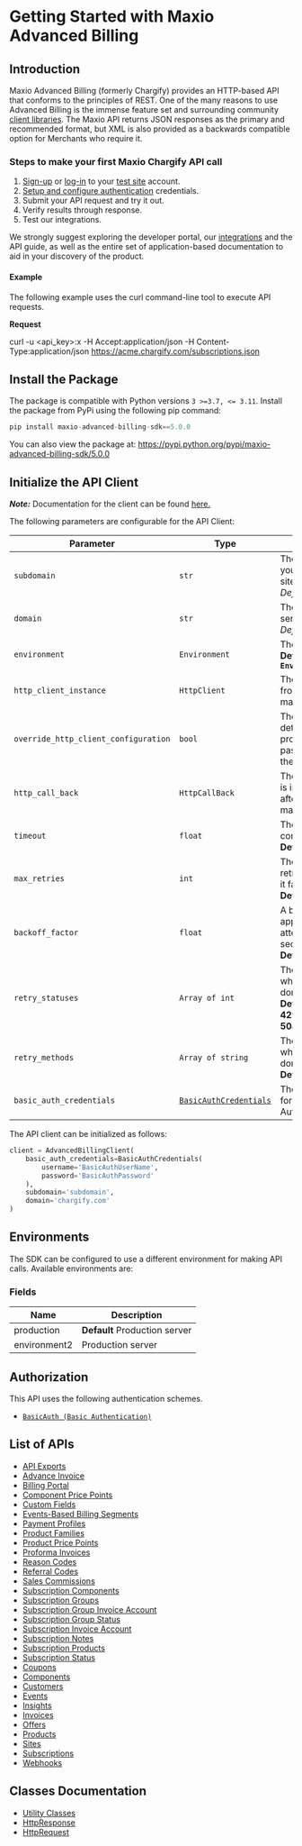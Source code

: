 
# Getting Started with Maxio Advanced Billing

## Introduction

Maxio Advanced Billing (formerly Chargify) provides an HTTP-based API that conforms to the principles of REST.
One of the many reasons to use Advanced Billing is the immense feature set and surrounding community [client libraries](page:development-tools/client-libraries).
The Maxio API returns JSON responses as the primary and recommended format, but XML is also provided as a backwards compatible option for Merchants who require it.

### Steps to make your first Maxio Chargify API call

1. [Sign-up](https://app.chargify.com/signup/maxio-billing-sandbox) or [log-in](https://app.chargify.com/login.html) to your [test site](https://maxio.zendesk.com/hc/en-us/articles/24250712113165-Testing-Overview) account.
2. [Setup and configure authentication](https://maxio.zendesk.com/hc/en-us/articles/24294819360525-API-Keys) credentials.
3. Submit your API request and try it out.
4. Verify results through response.
5. Test our integrations.

We strongly suggest exploring the developer portal, our [integrations](https://www.maxio.com/integrations) and the API guide, as well as the entire set of application-based documentation to aid in your discovery of the product.

#### Example

The following example uses the curl command-line tool to execute API requests.

**Request**

curl -u <api_key>:x -H Accept:application/json -H Content-Type:application/json https://acme.chargify.com/subscriptions.json

## Install the Package

The package is compatible with Python versions `3 >=3.7, <= 3.11`.
Install the package from PyPi using the following pip command:

```python
pip install maxio-advanced-billing-sdk==5.0.0
```

You can also view the package at:
https://pypi.python.org/pypi/maxio-advanced-billing-sdk/5.0.0

## Initialize the API Client

**_Note:_** Documentation for the client can be found [here.](https://www.github.com/maxio-com/ab-python-sdk/tree/5.0.0/doc/client.md)

The following parameters are configurable for the API Client:

| Parameter | Type | Description |
|  --- | --- | --- |
| `subdomain` | `str` | The subdomain for your Advanced Billing site.<br>*Default*: `'subdomain'` |
| `domain` | `str` | The Advanced Billing server domain.<br>*Default*: `'chargify.com'` |
| `environment` | `Environment` | The API environment. <br> **Default: `Environment.PRODUCTION`** |
| `http_client_instance` | `HttpClient` | The Http Client passed from the sdk user for making requests |
| `override_http_client_configuration` | `bool` | The value which determines to override properties of the passed Http Client from the sdk user |
| `http_call_back` | `HttpCallBack` | The callback value that is invoked before and after an HTTP call is made to an endpoint |
| `timeout` | `float` | The value to use for connection timeout. <br> **Default: 120** |
| `max_retries` | `int` | The number of times to retry an endpoint call if it fails. <br> **Default: 0** |
| `backoff_factor` | `float` | A backoff factor to apply between attempts after the second try. <br> **Default: 2** |
| `retry_statuses` | `Array of int` | The http statuses on which retry is to be done. <br> **Default: [408, 413, 429, 500, 502, 503, 504, 521, 522, 524]** |
| `retry_methods` | `Array of string` | The http methods on which retry is to be done. <br> **Default: ['GET', 'PUT']** |
| `basic_auth_credentials` | [`BasicAuthCredentials`](https://www.github.com/maxio-com/ab-python-sdk/tree/5.0.0/doc/auth/basic-authentication.md) | The credential object for Basic Authentication |

The API client can be initialized as follows:

```python
client = AdvancedBillingClient(
    basic_auth_credentials=BasicAuthCredentials(
        username='BasicAuthUserName',
        password='BasicAuthPassword'
    ),
    subdomain='subdomain',
    domain='chargify.com'
)
```

## Environments

The SDK can be configured to use a different environment for making API calls. Available environments are:

### Fields

| Name | Description |
|  --- | --- |
| production | **Default** Production server |
| environment2 | Production server |

## Authorization

This API uses the following authentication schemes.

* [`BasicAuth (Basic Authentication)`](https://www.github.com/maxio-com/ab-python-sdk/tree/5.0.0/doc/auth/basic-authentication.md)

## List of APIs

* [API Exports](https://www.github.com/maxio-com/ab-python-sdk/tree/5.0.0/doc/controllers/api-exports.md)
* [Advance Invoice](https://www.github.com/maxio-com/ab-python-sdk/tree/5.0.0/doc/controllers/advance-invoice.md)
* [Billing Portal](https://www.github.com/maxio-com/ab-python-sdk/tree/5.0.0/doc/controllers/billing-portal.md)
* [Component Price Points](https://www.github.com/maxio-com/ab-python-sdk/tree/5.0.0/doc/controllers/component-price-points.md)
* [Custom Fields](https://www.github.com/maxio-com/ab-python-sdk/tree/5.0.0/doc/controllers/custom-fields.md)
* [Events-Based Billing Segments](https://www.github.com/maxio-com/ab-python-sdk/tree/5.0.0/doc/controllers/events-based-billing-segments.md)
* [Payment Profiles](https://www.github.com/maxio-com/ab-python-sdk/tree/5.0.0/doc/controllers/payment-profiles.md)
* [Product Families](https://www.github.com/maxio-com/ab-python-sdk/tree/5.0.0/doc/controllers/product-families.md)
* [Product Price Points](https://www.github.com/maxio-com/ab-python-sdk/tree/5.0.0/doc/controllers/product-price-points.md)
* [Proforma Invoices](https://www.github.com/maxio-com/ab-python-sdk/tree/5.0.0/doc/controllers/proforma-invoices.md)
* [Reason Codes](https://www.github.com/maxio-com/ab-python-sdk/tree/5.0.0/doc/controllers/reason-codes.md)
* [Referral Codes](https://www.github.com/maxio-com/ab-python-sdk/tree/5.0.0/doc/controllers/referral-codes.md)
* [Sales Commissions](https://www.github.com/maxio-com/ab-python-sdk/tree/5.0.0/doc/controllers/sales-commissions.md)
* [Subscription Components](https://www.github.com/maxio-com/ab-python-sdk/tree/5.0.0/doc/controllers/subscription-components.md)
* [Subscription Groups](https://www.github.com/maxio-com/ab-python-sdk/tree/5.0.0/doc/controllers/subscription-groups.md)
* [Subscription Group Invoice Account](https://www.github.com/maxio-com/ab-python-sdk/tree/5.0.0/doc/controllers/subscription-group-invoice-account.md)
* [Subscription Group Status](https://www.github.com/maxio-com/ab-python-sdk/tree/5.0.0/doc/controllers/subscription-group-status.md)
* [Subscription Invoice Account](https://www.github.com/maxio-com/ab-python-sdk/tree/5.0.0/doc/controllers/subscription-invoice-account.md)
* [Subscription Notes](https://www.github.com/maxio-com/ab-python-sdk/tree/5.0.0/doc/controllers/subscription-notes.md)
* [Subscription Products](https://www.github.com/maxio-com/ab-python-sdk/tree/5.0.0/doc/controllers/subscription-products.md)
* [Subscription Status](https://www.github.com/maxio-com/ab-python-sdk/tree/5.0.0/doc/controllers/subscription-status.md)
* [Coupons](https://www.github.com/maxio-com/ab-python-sdk/tree/5.0.0/doc/controllers/coupons.md)
* [Components](https://www.github.com/maxio-com/ab-python-sdk/tree/5.0.0/doc/controllers/components.md)
* [Customers](https://www.github.com/maxio-com/ab-python-sdk/tree/5.0.0/doc/controllers/customers.md)
* [Events](https://www.github.com/maxio-com/ab-python-sdk/tree/5.0.0/doc/controllers/events.md)
* [Insights](https://www.github.com/maxio-com/ab-python-sdk/tree/5.0.0/doc/controllers/insights.md)
* [Invoices](https://www.github.com/maxio-com/ab-python-sdk/tree/5.0.0/doc/controllers/invoices.md)
* [Offers](https://www.github.com/maxio-com/ab-python-sdk/tree/5.0.0/doc/controllers/offers.md)
* [Products](https://www.github.com/maxio-com/ab-python-sdk/tree/5.0.0/doc/controllers/products.md)
* [Sites](https://www.github.com/maxio-com/ab-python-sdk/tree/5.0.0/doc/controllers/sites.md)
* [Subscriptions](https://www.github.com/maxio-com/ab-python-sdk/tree/5.0.0/doc/controllers/subscriptions.md)
* [Webhooks](https://www.github.com/maxio-com/ab-python-sdk/tree/5.0.0/doc/controllers/webhooks.md)

## Classes Documentation

* [Utility Classes](https://www.github.com/maxio-com/ab-python-sdk/tree/5.0.0/doc/utility-classes.md)
* [HttpResponse](https://www.github.com/maxio-com/ab-python-sdk/tree/5.0.0/doc/http-response.md)
* [HttpRequest](https://www.github.com/maxio-com/ab-python-sdk/tree/5.0.0/doc/http-request.md)

